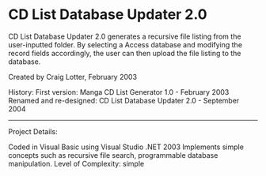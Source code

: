 CD List Database Updater 2.0
============================

CD List Database Updater 2.0 generates a recursive file listing from the user-inputted folder. By selecting a Access database and modifying the record fields accordingly, the user can then upload the file listing to the database.

Created by Craig Lotter, February 2003

History: 
First version: Manga CD List Generator 1.0 - February 2003
Renamed and re-designed: CD List Database Updater 2.0 - September 2004

*********************************

Project Details:

Coded in Visual Basic using Visual Studio .NET 2003
Implements simple concepts such as recursive file search, programmable database manipulation.
Level of Complexity: simple
